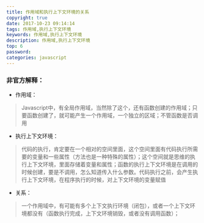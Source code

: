 ```yaml
---
title: 作用域和执行上下文环境的关系
copyright: true
date: 2017-10-23 09:14:14
tags: 作用域,执行上下文环境
keywords: 作用域,执行上下文环境
description: 作用域,执行上下文环境
top: 6
password:
categories: javascript
---
```

### 非官方解释：

- 作用域：

> Javascript中，有全局作用域，当然除了这个，还有函数创建的作用域；只要函数创建了，就可能产生一个作用域，一个独立的区域；不管函数是否调用

 

- 执行上下文环境：

> 代码的执行，肯定要在一个相对的空间里面，这个空间里面有代码执行所需要的变量和一些属性（方法也是一种特殊的属性）；这个空间就是思维的执行上下文环境，里面存储着变量和属性；函数的执行上下文环境是在调用的时候创建，要是不调用，怎么知道传入什么参数。代码执行之前，会产生执行上下文环境，在程序执行的时候，对上下文环境的变量赋值

 

- 关系：

> 一个作用域中，有可能有多个上下文执行环境（闭包），或者一个上下文环境都没有（函数执行完成，上下文环境销毁，或者没有调用函数）；
